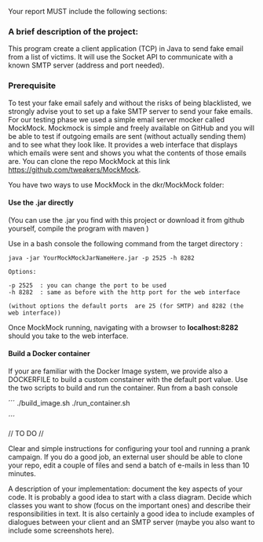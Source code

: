 

Your report MUST include the following sections:

### A brief description of the project:
This program create a client application (TCP) in Java to send fake email from a list of victims. It will use the Socket API to communicate with a known SMTP server (address and port needed).

### Prerequisite
To test your fake email safely and without the risks of being blacklisted, we strongly advise yout to set up a fake SMTP server to send your fake emails. For our testing phase we used a simple email server mocker called MockMock. Mockmock is simple and freely available on GitHub and you will be able to test if outgoing emails are sent (without actually sending them) and to see what they look like. It provides a web interface that displays which emails were sent and shows you what the contents of those emails are. You can clone the repo MockMock at this link https://github.com/tweakers/MockMock.

You have two ways to use MockMock in the dkr/MockMock folder:

#### Use the .jar directly

(You can use the .jar you find with this project or download it from github yourself, compile the program with maven )

Use in a bash console the following command from the target directory :

```
java -jar YourMockMockJarNameHere.jar -p 2525 -h 8282

Options:

-p 2525  : you can change the port to be used
-h 8282  : same as before with the http port for the web interface

(without options the default ports  are 25 (for SMTP) and 8282 (the web interface))
```

Once MockMock running, navigating with a browser to **localhost:8282** should you take to the web interface.

#### Build a Docker container

If your are familiar with the Docker Image system, we provide also a DOCKERFILE to build a custom constainer with the default port value. Use the two scripts to build and run the container. Run from a bash console

´´´
./build_image.sh
./run_container.sh

´´´







 // TO DO //


Clear and simple instructions for configuring your tool and running a prank campaign. If you do a good job, an external user should be able to clone your repo, edit a couple of files and send a batch of e-mails in less than 10 minutes.

A description of your implementation: document the key aspects of your code. It is probably a good idea to start with a class diagram. Decide which classes you want to show (focus on the important ones) and describe their responsibilities in text. It is also certainly a good idea to include examples of dialogues between your client and an SMTP server (maybe you also want to include some screenshots here).
